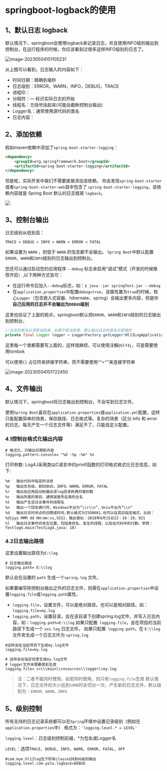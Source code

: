 # springboot-logback的使用

## 1、默认日志 logback

默认情况下，springboot会使用logback来记录日志，并且使用INFO级别输出到控制台，在运行程序的时候，你应该看到过很多这样INFO级别的日志了。

![image-20230504151105231](https://gitee.com/huanglei1111/phone-md/raw/master/images/image-20230504151105231.png)


从上图可以看到，日志输入的内容如下：

- 时间日期：精确到毫秒
- 日志级别：ERROR，WARN，INFO，DEBUG，TRACE
- 进程ID：
- 分隔符：— 标识实际日志的开始
- 线程名：方括号括起来(可能会截断控制台输出)
- Logger名：通常使用源代码的类名
- 日志内容：

## 2、添加依赖

假如maven依赖中添加了`spring-boot-starter-logging`：

```xml
<dependency>
    <groupId>org.springframework.boot</groupId>
    <artifactId>spring-boot-starter-logging</artifactId>
</dependency>
```

但是呢，实际开发中我们不需要直接添加该依赖。
你会发现`spring-boot-starter`或者`spring-boot-starter-web`其中包含了 `spring-boot-starter-logging`，该依赖内容就是 Spring Boot 默认的日志框架 `logback`。

![](https://gitee.com/huanglei1111/phone-md/raw/master/images/image-20230504151209512.png)


## 3、控制台输出

日志级别从低到高：

```
TRACE < DEBUG < INFO < WARN < ERROR < FATAL
```

如果设置为 `WARN` ，则低于 `WARN` 的信息都不会输出。
`Spring Boot`中默认配置`ERROR`、`WARN`和`INFO`级别的日志输出到控制台。

您还可以通过启动您的应用程序 `--debug` 标志来启用“调试”模式（开发的时候推荐开启）,以下两种方式皆可：

- 在运行命令后加入`--debug`标志，如：`$ java -jar springTest.jar --debug`
- 在`application.properties`中配置`debug=true`，该属性置为`true`的时候，核心`Logger`（包含嵌入式容器、hibernate、spring）会输出更多内容，但是你**自己应用的日志并不会输出为`DEBUG`级别**


这里也验证了上面的观点，springboot默认把`ERROR`、`WARN`和`INFO`级别的日志输出到控制台，

```java
//日志的类名必须是当前类，如果不是当前类，那么输出日志的类名也是错的
private final Logger logger = LoggerFactory.getLogger(Hl13LogApplicationTests.class);
```

这里每一个类都需要写上面的，这样很麻烦，可以使用注解`@Slf4j`，可是需要使用lombok


可以使用`{}` 占位符来拼接字符串，而不需要使用`““+””`来连接字符串

![image-20230504151722450](https://gitee.com/huanglei1111/phone-md/raw/master/images/image-20230504151722450.png)


## 4、文件输出

默认情况下，springboot将日志输出到控制台，不会写到日志文件。

使用`Spring Boot`喜欢在`application.properties`或`application.yml`配置，这样只能配置简单的场景，保存路径、日志格式等。复杂的场景（区分 info 和 error 的日志、每天产生一个日志文件等）满足不了，只能自定义配置。

### 4.1控制台格式化输出内容

```properties
# 格式化，只输出日期和内容
logging.pattern.console= "%d -%p -%m" %n
```


打印参数: Log4J采用类似C语言中的printf函数的打印格式格式化日志信息，如下:

```
%m   输出代码中指定的消息
%p   输出优先级，即DEBUG，INFO，WARN，ERROR，FATAL 
%r   输出自应用启动到输出该log信息耗费的毫秒数 
%c   输出所属的类目，通常就是所在类的全名 
%t   输出产生该日志事件的线程名 
%n   输出一个回车换行符，Windows平台为“\\r\\n”，Unix平台为“\\n” 
%d   输出日志时间点的日期或时间,默认格式为ISO8601,也可以在其后指定格式，比如：		%d{yyy MMM dd HH:mm:ss,SSS}，输出类似：2018年6月15日22：10：28，921  
%l   输出日志事件的发生位置，包括类目名、发生的线程，以及在代码中的行数。举例：		Testlog4.main(TestLog4.java: 10)
```

### 4.2日志输出路径

这里设置输出路径为`E:\log`

```properties
# 日志输出路径
logging.path= E:\\log
```

默认会在设置的 `path` 生成一个`spring.log` 文件。


如果要编写除控制台输出之外的日志文件，则需在`application.properties`中设置`logging.file`或`logging.path`属性。

- `logging.file`，设置文件，可以是绝对路径，也可以是相对路径。如：`logging.file=my.log`
- `logging.path`，设置目录，会在该目录下创建spring.log文件，并写入日志内容，如：`logging.path=E:\\log`
  如果只配置` logging.file`，会在项目的当前路径下生成一个 `xxx.log` 日志文件。
  如果只配置` logging.path`，在 `E:\\log`文件夹生成一个日志文件为 `spring.log`

```properties
#这样会在当前项目下生成my.log文件
logging.file=my.log

# 这样会在指定目录生成my.log文件
# logger文件夹需要提前生成
logging.file= src\\main\\resources\\logger\\my.log
```

> 注：二者不能同时使用，如若同时使用，则只有`logging.file`生效
> 默认情况下，日志文件的大小达到`10MB`时会切分一次，产生新的日志文件，默认级别为：`ERROR、WARN、INFO`

## 5、级别控制

所有支持的日志记录系统都可以在`Spring`环境中设置记录级别（例如在`application.properties`中）
格式为：`'logging.level.* = LEVEL'`

`logging.level`：日志级别控制前缀，*为包名或Logger名

`LEVEL`：选项`TRACE, DEBUG, INFO, WARN, ERROR, FATAL, OFF`

```properties
#com.mye.hl13log包下所有class以DEBUG级别输出
logging.level.com.yolo.logback=DEBUG
```